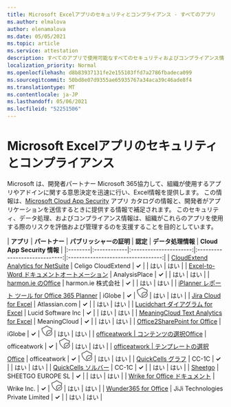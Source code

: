 ```yaml
---
title: Microsoft Excelアプリのセキュリティとコンプライアンス - すべてのアプリ
ms.author: elmalova
author: elenamalova
ms.date: 05/05/2021
ms.topic: article
ms.service: attestation
description: すべてのアプリで使用可能なすべてのセキュリティおよびコンプライアンス情報Microsoft Excel。
localization_priority: Normal
ms.openlocfilehash: d8b83937131fe2e155103ffd7a2786fbadeca099
ms.sourcegitcommit: 50bd8e07d9355ae65935767a34aca39c46ade8f4
ms.translationtype: MT
ms.contentlocale: ja-JP
ms.lasthandoff: 05/06/2021
ms.locfileid: "52251506"
---
```

# <a name="microsoft-excel-app-security-and-compliance"></a>Microsoft Excelアプリのセキュリティとコンプライアンス

Microsoft は、開発者パートナー Microsoft 365協力して、組織が使用するアプリやアドインに関する意思決定を迅速に行い、Excel情報を提供します。 この情報は、[Microsoft Cloud App Security](https://www.microsoft.com/en-us/enterprise-mobility-security/cloud-app-security) アプリ カタログの情報と、開発者がアプリケーションを送信するときに提供する情報で補足されます。 このセキュリティ、データ処理、およびコンプライアンス情報は、組織がこれらのアプリを使用する際のリスクを評価および管理するのを支援することを目的としています。

| **アプリ** | **パートナー** | **パブリッシャーの証明** | **認定** | **データ処理情報** | **Cloud App Security 情報** |
|:--------|:------------|:----------------------:|:-----------------------------:|:----------------------------------:|
| [CloudExtend Analytics for NetSuite](./celigo-cloudextend-analytics-for-netsuite.md) | Celigo CloudExtend | **✓** |  | はい | はい |
| [Excel-to-Word ドキュメントオートメーション](./analysisplace-excel-to-word-document-automation.md) | AnalysisPlace | **✓** |  | はい | はい |
| [harmon.ie のOffice](./harmonie-corporation-for-office.md) | harmon.ie 株式会社 | **✓** |  | はい | はい |
| [iPlanner レポート ツール for Office 365 Planner](./iglobe-iplanner-reporting-tool-for-office-365-planner.md) | iGlobe | **✓** | <img alt="Certified application badge" src="../media/certified-badge.png" height="25" width="25" /> | はい | はい |
| [Jira Cloud for Excel](./atlassiancom-jira-cloud-for-excel.md) | Atlassian.com | **✓** |  | はい | はい |
| [Lucidchart ダイアグラム for Excel](./lucid-software-inc-lucidchart-diagrams-for-excel.md) | Lucid Software Inc | **✓** |  | はい | はい |
| [MeaningCloud Text Analytics for Excel](./meaningcloud-text-analytics-for-excel.md) | MeaningCloud | **✓** |  | はい | はい |
| [Office2SharePoint for Office](./iglobe-office2sharepoint-for-office.md) | iGlobe | **✓** | <img alt="Certified application badge" src="../media/certified-badge.png" height="25" width="25" /> | はい | はい |
| [officeatwork | コンテンツの選択Office](./officeatwork-officeatworkcontent-chooser-for-office.md) | officeatwork | **✓** | <img alt="Certified application badge" src="../media/certified-badge.png" height="25" width="25" /> | はい | はい |
| [officeatwork | テンプレートの選択Office](./officeatwork-officeatworktemplate-chooser-for-office.md) | officeatwork | **✓** | <img alt="Certified application badge" src="../media/certified-badge.png" height="25" width="25" /> | はい | はい |
| [QuickCells グラフ](./cc-1c-quickcells-graphs.md) | CC-1C | **✓** |  | はい | はい |
| [QuickCells ソルバー](./cc-1c-quickcells-solvers.md) | CC-1C | **✓** |  | はい | はい |
| [Sheetgo](./sheetgo-europe-sl.md) | SHEETGO EUROPE SL | **✓** |  | はい | はい |
| [Wrike for Office ドキュメント](./wrike-inc-for-office-documents.md) | Wrike Inc. | **✓** | <img alt="Certified application badge" src="../media/certified-badge.png" height="25" width="25" /> | はい | はい |
| [Wunder365 for Office](./jiji-technologies-private-limited-wunder365-for-office.md) | JiJi Technologies Private Limited | **✓** |  | はい | はい |
